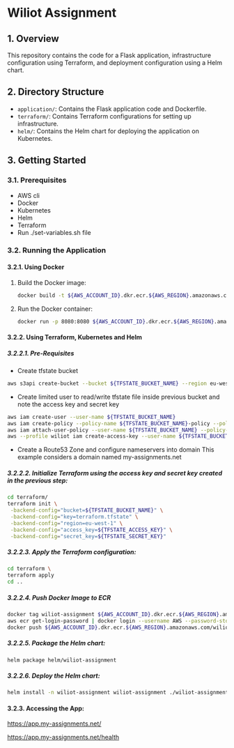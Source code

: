 # Wiliot Assignment

## 1. Overview

This repository contains the code for a Flask application, infrastructure configuration using Terraform, and deployment configuration using a Helm chart.

## 2. Directory Structure

- `application/`: Contains the Flask application code and Dockerfile.
- `terraform/`: Contains Terraform configurations for setting up infrastructure.
- `helm/`: Contains the Helm chart for deploying the application on Kubernetes.

## 3. Getting Started

### 3.1. Prerequisites

- AWS cli
- Docker
- Kubernetes
- Helm
- Terraform
- Run ./set-variables.sh file

### 3.2. Running the Application

#### 3.2.1. Using Docker

1. Build the Docker image:
    ```bash
    docker build -t ${AWS_ACCOUNT_ID}.dkr.ecr.${AWS_REGION}.amazonaws.com/wiliot-assignment:1.0.0 application/
    ```

2. Run the Docker container:
    ```bash
    docker run -p 8080:8080 ${AWS_ACCOUNT_ID}.dkr.ecr.${AWS_REGION}.amazonaws.com/wiliot-assignment:1.0.0
    ```

#### 3.2.2. Using Terraform, Kubernetes and Helm

##### 3.2.2.1. Pre-Requisites
   - Create tfstate bucket
   ```bash
   aws s3api create-bucket --bucket ${TFSTATE_BUCKET_NAME} --region eu-west-1 --create-bucket-configuration LocationConstraint=eu-west-1
   ```

   - Create limited user to read/write tfstate file inside previous bucket and note the access key and secret key
   ```bash
   aws iam create-user --user-name ${TFSTATE_BUCKET_NAME}
   aws iam create-policy --policy-name ${TFSTATE_BUCKET_NAME}-policy --policy-document file://${TFSTATE_BUCKET_NAME}-policy.json
   aws iam attach-user-policy --user-name ${TFSTATE_BUCKET_NAME} --policy-arn arn:aws:iam::${AWS_ACCOUNT_ID}:policy/${TFSTATE_BUCKET_NAME}-policy
   aws --profile wiliot iam create-access-key --user-name ${TFSTATE_BUCKET_NAME}
   ```

   - Create a Route53 Zone and configure nameservers into domain
   This example considers a domain named my-assignments.net

##### 3.2.2.2. Initialize Terraform using the access key and secret key created in the previous step:

   ```bash
   cd terraform/
   terraform init \
    -backend-config="bucket=${TFSTATE_BUCKET_NAME}" \
    -backend-config="key=terraform.tfstate" \
    -backend-config="region=eu-west-1" \
    -backend-config="access_key=${TFSTATE_ACCESS_KEY}" \
    -backend-config="secret_key=${TFSTATE_SECRET_KEY}"
   ```

##### 3.2.2.3. Apply the Terraform configuration:

   ```bash
   cd terraform \
   terraform apply
   cd ..
   ```

##### 3.2.2.4. Push Docker Image to ECR

   ```bash
   docker tag wiliot-assignment ${AWS_ACCOUNT_ID}.dkr.ecr.${AWS_REGION}.amazonaws.com/wiliot-assignment:1.0.0
   aws ecr get-login-password | docker login --username AWS --password-stdin ${AWS_ACCOUNT_ID}.dkr.ecr.${AWS_REGION}.amazonaws.com
   docker push ${AWS_ACCOUNT_ID}.dkr.ecr.${AWS_REGION}.amazonaws.com/wiliot-assignment:1.0.0
   ```

##### 3.2.2.5. Package the Helm chart:

   ```bash
   helm package helm/wiliot-assignment
   ```

##### 3.2.2.6. Deploy the Helm chart:

   ```bash
   helm install -n wiliot-assignment wiliot-assignment ./wiliot-assignment-1.0.0.tgz
   ```

#### 3.2.3. Accessing the App:

https://app.my-assignments.net/

https://app.my-assignments.net/health
